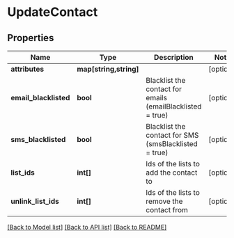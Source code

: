 # UpdateContact

## Properties
Name | Type | Description | Notes
------------ | ------------- | ------------- | -------------
**attributes** | **map[string,string]** |  | [optional] 
**email_blacklisted** | **bool** | Blacklist the contact for emails (emailBlacklisted &#x3D; true) | [optional] 
**sms_blacklisted** | **bool** | Blacklist the contact for SMS (smsBlacklisted &#x3D; true) | [optional] 
**list_ids** | **int[]** | Ids of the lists to add the contact to | [optional] 
**unlink_list_ids** | **int[]** | Ids of the lists to remove the contact from | [optional] 

[[Back to Model list]](../README.md#documentation-for-models) [[Back to API list]](../README.md#documentation-for-api-endpoints) [[Back to README]](../README.md)


